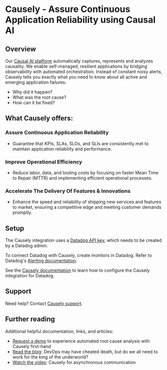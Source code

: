 # Causely - Assure Continuous Application Reliability using Causal AI

## Overview


Our [Causal AI platform][1] automatically captures, represents and analyzes causality. We enable self-managed, resilient applications by bridging observability with automated orchestration.  Instead of constant noisy alerts, Causely tells you exactly what you need to know about all active and emerging application failures:

- Why did it happen?
- What was the root cause?
- How can it be fixed?

## What Causely offers:

### Assure Continuous Application Reliability
- Guarantee that KPIs, SLAs, SLOs, and SLIs are consistently met to maintain application reliability and performance.
### Improve Operational Efficiency
- Reduce labor, data, and tooling costs by focusing on faster Mean Time to Repair (MTTR) and implementing efficient operational processes.
### Accelerate The Delivery Of Features & Innovations
- Enhance the speed and reliability of shipping new services and features to market, ensuring a competitive edge and meeting customer demands promptly.

## Setup

The Causely integration uses a [Datadog API key][2], which needs to be created by a Datadog admin.

To connect Datadog with Causely, create monitors in Datadog. Refer to Datadog's [Alerting documentation][3].

See the [Causely documentation][4] to learn how to configure the Causely integration for Datadog.

## Support

Need help? Contact [Causely support](mailto:support@causely.io).

## Further reading

Additional helpful documentation, links, and articles:
- [Request a demo][5] to experience automated root cause analysis with Causely first-hand
- [Read the blog][6]: DevOps may have cheated death, but do we all need to work for the king of the underworld?
- [Watch the video][7]: Causely for asynchronous communication

[1]: https://www.causely.io
[2]: https://app.datadoghq.com/organization-settings/api-keys
[3]: https://docs.datadoghq.com/monitors/
[4]: https://github.com/Causely/documentation/blob/main/install_agents.md
[5]: https://www.causely.io/demo/
[6]: https://www.causely.io/blog/devops-may-have-cheated-death-but-do-we-all-need-to-work-for-the-king-of-the-underworld/
[7]: https://www.causely.io/video/causely-for-asynchronous-communication/